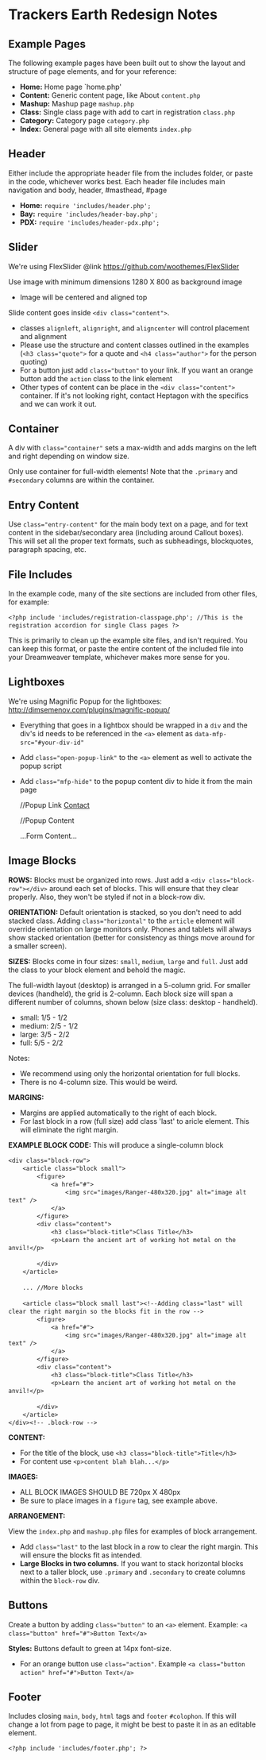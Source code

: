 # Trackers Earth Redesign Notes

## Example Pages

The following example pages have been built out to show the layout and structure of page elements, and for your reference:

*	**Home:** Home page `home.php'
*	**Content:** Generic content page, like About `content.php`
*	**Mashup:** Mashup page `mashup.php`
*	**Class:** Single class page with add to cart in registration `class.php`
*	**Category:** Category page `category.php`
*	**Index:** General page with all site elements `index.php`

## Header

Either include the appropriate header file from the includes folder, or paste in the code, whichever works best. Each header file includes main navigation and body, header, #masthead, #page

*	**Home:** `require 'includes/header.php';` 
*	**Bay:** `require 'includes/header-bay.php';` 
*	**PDX:** `require 'includes/header-pdx.php';` 

## Slider

We're using FlexSlider @link https://github.com/woothemes/FlexSlider

Use image with minimum dimensions 1280 X 800 as background image
*	Image will be centered and aligned top
	
Slide content goes inside `<div class="content">`. 
*	classes `alignleft`, `alignright`, and `aligncenter` will control placement and alignment
*	Please use the structure and content classes outlined in the examples (`<h3 class="quote">` for a quote and `<h4 class="author">` for the person quoting)
*	For a button just add `class="button"` to your link. If you want an orange button add the `action` class to the link element
*	Other types of content can be place in the `<div class="content">` container. If it's not looking right, contact Heptagon with the specifics and we can work it out.


## Container

A div with `class="container"` sets a max-width and adds margins on the left and right depending on window size. 

Only use container for full-width elements! Note that the `.primary` and `#secondary` columns are within the container.


## Entry Content

Use `class="entry-content"` for the main body text on a page, and for text content in the sidebar/secondary area (including around Callout boxes). This will set all the proper text formats, such as subheadings, blockquotes, paragraph spacing, etc. 


## File Includes

In the example code, many of the site sections are included from other files, for example:

	<?php include 'includes/registration-classpage.php'; //This is the registration accordion for single Class pages ?>

This is primarily to clean up the example site files, and isn't required. You can keep this format, or paste the entire content of the included file into your Dreamweaver template, whichever makes more sense for you.

## Lightboxes

We're using Magnific Popup for the lightboxes: http://dimsemenov.com/plugins/magnific-popup/
*	Everything that goes in a lightbox should be wrapped in a `div` and the div's id needs to be referenced in the `<a>` element as `data-mfp-src="#your-div-id"`
*	Add `class="open-popup-link"` to the `<a>` element as well to activate the popup script
*	Add `class="mfp-hide"` to the popup content div to hide it from the main page

	//Popup Link
	<a href="#" data-mfp-src="#my-popup-div" class="open-popup-link">Contact</a>

	//Popup Content
	<div id="my-popup-div" class="mfp-hide">
	  <form>
	  	...Form Content...  
	  </form>
	</div><!-- #my-popup-div -->

## Image Blocks

**ROWS:** Blocks must be organized into rows. Just add a `<div class="block-row"></div>` around each set of blocks. This will ensure that they clear properly. Also, they won't be styled if not in a block-row div.

**ORIENTATION:** Default orientation is stacked, so you don't need to add stacked class. Adding `class="horizontal"` to the `article` element will override orientation on large monitors only. Phones and tablets will always show stacked orientation (better for consistency as things move around for a smaller screen).

**SIZES:** Blocks come in four sizes: `small`, `medium`, `large` and `full`. Just add the class to your block element and behold the magic.
	
The full-width layout (desktop) is arranged in a 5-column grid. For smaller devices (handheld), the grid is 2-column. Each block size will span a different number of columns, shown below (size class: desktop - handheld).
*	small: 1/5 - 1/2
*	medium: 2/5 - 1/2
*	large: 3/5 - 2/2
*	full: 5/5 - 2/2

Notes:
*	We recommend using only the horizontal orientation for full blocks.
*	There is no 4-column size. This would be weird.

**MARGINS:**
*	Margins are applied automatically to the right of each block.
*	For last block in a row (full size) add class 'last' to aricle element. This will eliminate the right margin.

**EXAMPLE BLOCK CODE:**
This will produce a single-column block 

	<div class="block-row">
		<article class="block small">
			<figure>
				<a href="#">
					<img src="images/Ranger-480x320.jpg" alt="image alt text" />
				</a>
			</figure>
			<div class="content">
				<h3 class="block-title">Class Title</h3>
				<p>Learn the ancient art of working hot metal on the anvil!</p>

			</div>
		</article>

		... //More blocks

		<article class="block small last"><!--Adding class="last" will clear the right margin so the blocks fit in the row -->
			<figure>
				<a href="#">
					<img src="images/Ranger-480x320.jpg" alt="image alt text" />
				</a>
			</figure>
			<div class="content">
				<h3 class="block-title">Class Title</h3>
				<p>Learn the ancient art of working hot metal on the anvil!</p>

			</div>
		</article>
	</div><!-- .block-row -->

**CONTENT:**
*	For the title of the block, use `<h3 class="block-title">Title</h3>`
*	For content use `<p>content blah blah...</p>`

**IMAGES:**
*	ALL BLOCK IMAGES SHOULD BE 720px X 480px
*	Be sure to place images in a `figure` tag, see example above.

**ARRANGEMENT:**

View the `index.php` and `mashup.php` files for examples of block arrangement. 

*	Add `class="last"` to the last block in a row to clear the right margin. This will ensure the blocks fit as intended.
*	**Large Blocks in two columns.** If you want to stack horizontal blocks next to a taller block, use `.primary` and `.secondary` to create columns within the `block-row` div.



## Buttons
Create a button by adding `class="button"` to an `<a>` element. Example: `<a class="button" href="#">Button Text</a>`

**Styles:** Buttons default to green at 14px font-size. 
*	For an orange button use `class="action"`. Example `<a class="button action" href="#">Button Text</a>`


## Footer
Includes closing `main`, `body`, `html` tags and `footer` `#colophon`. If this will change a lot from page to page, it might be best to paste it in as an editable element.

	<?php include 'includes/footer.php'; ?>

